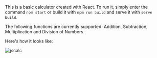This is a basic calculator created with React.
To run it, simply enter the command `npm start` or build it with `npm run build` and serve it with `serve build`.

The following functions are currently supported:
  Addition, Subtraction, Multiplication and Division of Numbers.

Here's how it looks like:

![jscalc](https://user-images.githubusercontent.com/56425107/112352083-c4ebc400-8cca-11eb-8862-9818baf85dda.PNG)
